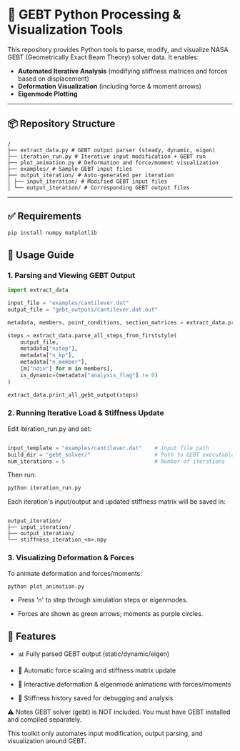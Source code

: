 # 🔧 GEBT Python Processing & Visualization Tools

This repository provides Python tools to parse, modify, and visualize NASA GEBT (Geometrically Exact Beam Theory) solver data. It enables:

- **Automated Iterative Analysis** (modifying stiffness matrices and forces based on displacement)
- **Deformation Visualization** (including force & moment arrows)
- **Eigenmode Plotting**

---

## 📦 Repository Structure
```php-template
/
├── extract_data.py # GEBT output parser (steady, dynamic, eigen)
├── iteration_run.py # Iterative input modification + GEBT run
├── plot_animation.py # Deformation and force/moment visualization
├── examples/ # Sample GEBT input files
├── output_iteration/ # Auto-generated per iteration
│ ├── input_iteration/ # Modified GEBT input files
│ └── output_iteration/ # Corresponding GEBT output files
```
---

## ✅ Requirements

```bash
pip install numpy matplotlib
```
## 🚀 Usage Guide
### 1. Parsing and Viewing GEBT Output
```python
import extract_data

input_file = "examples/cantilever.dat"
output_file = "gebt_outputs/cantilever.dat.out"

metadata, members, point_conditions, section_matrices = extract_data.process_input_file(input_file, is_space=True)

steps = extract_data.parse_all_steps_from_firststyle(
    output_file,
    metadata["nstep"],
    metadata["n_kp"],
    metadata["n_member"],
    [m["ndiv"] for m in members],
    is_dynamic=(metadata["analysis_flag"] != 0)
)

extract_data.print_all_gebt_output(steps)
```
### 2. Running Iterative Load & Stiffness Update
Edit iteration_run.py and set:

```python

input_template = "examples/cantilever.dat"    # Input file path
build_dir = "gebt_solver/"                    # Path to GEBT executable
num_iterations = 5                            # Number of iterations
```

Then run:
```bash
python iteration_run.py
```
Each iteration's input/output and updated stiffness matrix will be saved in:

```php-template

output_iteration/
├── input_iteration/
├── output_iteration/
└── stiffness_iteration_<n>.npy
```
### 3. Visualizing Deformation & Forces
To animate deformation and forces/moments:

```bash
python plot_animation.py
```
- Press 'n' to step through simulation steps or eigenmodes.

- Forces are shown as green arrows; moments as purple circles.

## 🎯 Features
- 📊 Fully parsed GEBT output (static/dynamic/eigen)

- 🔁 Automatic force scaling and stiffness matrix update

- 🎥 Interactive deformation & eigenmode animations with forces/moments

- 📝 Stiffness history saved for debugging and analysis

⚠️ Notes
GEBT solver (gebt) is NOT included.
You must have GEBT installed and compiled separately.

This toolkit only automates input modification, output parsing, and visualization around GEBT.

